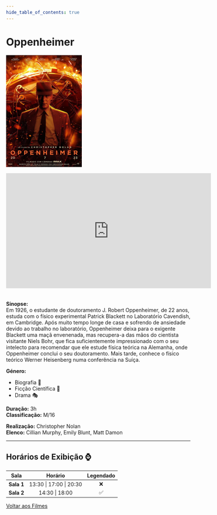```yaml
---
hide_table_of_contents: true
---
```


# Oppenheimer

![Oppenheimer](/img/oppenheimer_small.png) &nbsp;&nbsp;&nbsp;&nbsp;&nbsp;&nbsp;&nbsp;&nbsp;&nbsp;&nbsp;&nbsp;&nbsp;&nbsp;&nbsp;&nbsp;&nbsp;&nbsp;&nbsp;&nbsp;&nbsp;&nbsp;&nbsp;&nbsp;&nbsp;&nbsp;&nbsp;&nbsp;&nbsp;&nbsp;&nbsp;&nbsp;&nbsp;&nbsp;&nbsp;&nbsp;&nbsp;&nbsp;&nbsp;&nbsp;&nbsp;&nbsp;&nbsp;&nbsp;&nbsp;&nbsp;&nbsp;&nbsp;&nbsp;&nbsp;&nbsp;&nbsp;&nbsp;&nbsp;&nbsp;&nbsp;&nbsp;&nbsp;&nbsp;&nbsp;&nbsp;
<iframe width="560" height="315" src="https://www.youtube.com/embed/ILAwV65XuGA?si=JtXAEJpfBk_eioMh" title="YouTube video player" frameborder="0" allow="accelerometer; autoplay; clipboard-write; encrypted-media; gyroscope; picture-in-picture; web-share; fullscreen" referrerpolicy="strict-origin-when-cross-origin" allowfullscreen></iframe>&nbsp;
    
**Sinopse:**  
Em 1926, o estudante de doutoramento J. Robert Oppenheimer, de 22 anos, estuda com o físico experimental Patrick Blackett no Laboratório Cavendish, em Cambridge. Após muito tempo longe de casa e sofrendo de ansiedade devido ao trabalho no laboratório, Oppenheimer deixa para o exigente Blackett uma maçã envenenada, mas recupera-a das mãos do cientista visitante Niels Bohr, que fica suficientemente impressionado com o seu intelecto para recomendar que ele estude física teórica na Alemanha, onde Oppenheimer conclui o seu doutoramento. Mais tarde, conhece o físico teórico Werner Heisenberg numa conferência na Suíça.

**Género:** 
- Biografia :notebook: 
- Ficção Científica :rocket: 
- Drama :performing_arts:  

**Duração:** 3h  
**Classificação:** M/16

**Realização:** Christopher Nolan  
**Elenco:** Cillian Murphy, Emily Blunt, Matt Damon

---

## Horários de Exibição :watch:

| Sala        | Horário                   | Legendado          |
|:-----------:|:-------------------------:|:------------------:|
| **Sala 1**  | 13:30 \| 17:00 \| 20:30   |:x:                 |
| **Sala 2**  | 14:30 \| 18:00            |:white_check_mark:  |

[Voltar aos Filmes](/docs/filmes)